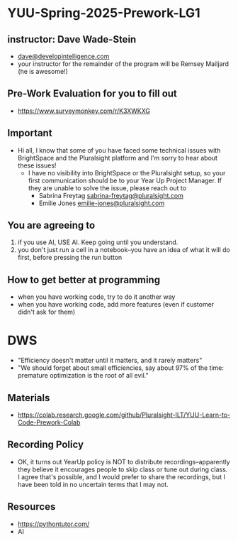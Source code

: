 # YUU-Spring-2025-Prework-LG1

## instructor: Dave Wade-Stein
* dave@developintelligence.com
* your instructor for the remainder of the program will be Remsey Mailjard (he is awesome!)

## Pre-Work Evaluation for you to fill out
* https://www.surveymonkey.com/r/K3XWKXG

## Important
* Hi all, I know that some of you have faced some technical issues with BrightSpace and the Pluralsight platform and I'm sorry to hear about these issues!
  * I have no visibility into BrightSpace or the Pluralsight setup, so your first communication should be to your Year Up Project Manager. If they are unable to solve the issue, please reach out to
      * Sabrina Freytag  sabrina-freytag@pluralsight.com
      * Emilie Jones     emilie-jones@pluralsight.com

## You are agreeing to
1. if you use AI, USE AI. Keep going until you understand.
2. you don't just run a cell in a notebook–you have an idea of what it will do first, before pressing the run button

## How to get better at programming
* when you have working code, try to do it another way
* when you have working code, add more features (even if customer didn't ask for them)

# DWS
* "Efficiency doesn't matter until it matters, and it rarely matters"
* "We should forget about small efficiencies, say about 97% of the time: premature optimization is the root of all evil."

## Materials
* https://colab.research.google.com/github/Pluralsight-ILT/YUU-Learn-to-Code-Prework-Colab

## Recording Policy
* OK, it turns out YearUp policy is NOT to distribute recordings–apparently they believe it encourages people to skip class or tune out during class. I agree that's possible, and I would prefer to share the recordings, but I have been told in no uncertain terms that I may not.

## Resources
* https://pythontutor.com/
* AI
